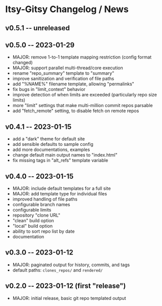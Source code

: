 # Itsy-Gitsy Changelog / News

## v0.5.1 -- unreleased

## v0.5.0 -- 2023-01-29

* MAJOR: remove 1-to-1 template mapping restriction (config format changed)
* MAJOR: support parallel multi-thread/core execution
* rename "repo_summary" template to "summary"
* improve sanitization and verification of file paths
* add "%NAME%" filename template, allowing "permalinks"
* fix bugs in "limit_context" behavior
* improve detection of when limits are exceeded (particularly repo size limits)
* more "limit" settings that make multi-million commit repos parsable
* add "fetch_remote" setting, to disable fetch on remote repos

## v0.4.1 -- 2023-01-15

* add a "dark" theme for default site
* add sensible defaults to sample config
* add more documentations, examples
* change default main output names to "index.html"
* fix missing tags in "alt_refs" template variable

## v0.4.0 -- 2023-01-15

* MAJOR: include default templates for a full site
* MAJOR: add template type for individual files
* improved handling of file paths
* configurable branch names
* configurable limits
* repository "clone URL"
* "clean" build option
* "local" build option
* ability to sort repo list by date
* documentation

## v0.3.0 -- 2023-01-12

* MAJOR: paginated output for history, commits, and tags
* default paths: `clones_repos/` and `rendered/`

## v0.2.0 -- 2023-01-12 (first "release")

* MAJOR: initial release, basic git repo templated output
